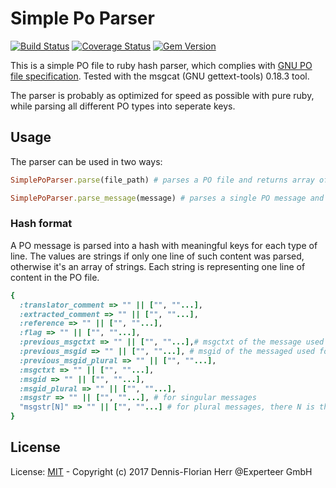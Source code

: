 # Simple Po Parser

[![Build Status](https://travis-ci.org/experteer/simple_po_parser.svg?branch=master)](https://travis-ci.org/experteer/simple_po_parser)
[![Coverage Status](https://img.shields.io/coveralls/experteer/simple_po_parser.svg)](https://coveralls.io/github/experteer/simple_po_parser)
[![Gem Version](https://badge.fury.io/rb/simple_po_parser.svg)](https://badge.fury.io/rb/simple_po_parser)

This is a simple PO file to ruby hash parser, which complies with [GNU PO file specification](https://www.gnu.org/software/gettext/manual/html_node/PO-Files.html). Tested with the msgcat (GNU gettext-tools) 0.18.3 tool.

The parser is probably as optimized for speed as possible with pure ruby, while parsing all different PO types into seperate keys.

## Usage

The parser can be used in two ways:

```ruby
SimplePoParser.parse(file_path) # parses a PO file and returns array of hashes

SimplePoParser.parse_message(message) # parses a single PO message and returns a hash
```

### Hash format

A PO message is parsed into a hash with meaningful keys for each type of line.
 The values are strings if only one line of such content was parsed,
 otherwise it's an array of strings. Each string is
 representing one line of content in the PO file.

```ruby
{
  :translator_comment => "" || ["", ""...],
  :extracted_comment => "" || ["", ""...],
  :reference => "" || ["", ""...],
  :flag => "" || ["", ""...],
  :previous_msgctxt => "" || ["", ""...],# msgctxt of the message used for the fuzzy translation
  :previous_msgid => "" || ["", ""...], # msgid of the messaged used for the fuzzy translation
  :previous_msgid_plural => "" || ["", ""...],
  :msgctxt => "" || ["", ""...],
  :msgid => "" || ["", ""...],
  :msgid_plural => "" || ["", ""...],
  :msgstr => "" || ["", ""...], # for singular messages
  "msgstr[N]" => "" || ["", ""...] # for plural messages, there N is the plural number starting from 0
}
```

## License

License: [MIT](LICENSE.txt) - Copyright (c) 2017 Dennis-Florian Herr @Experteer GmbH
